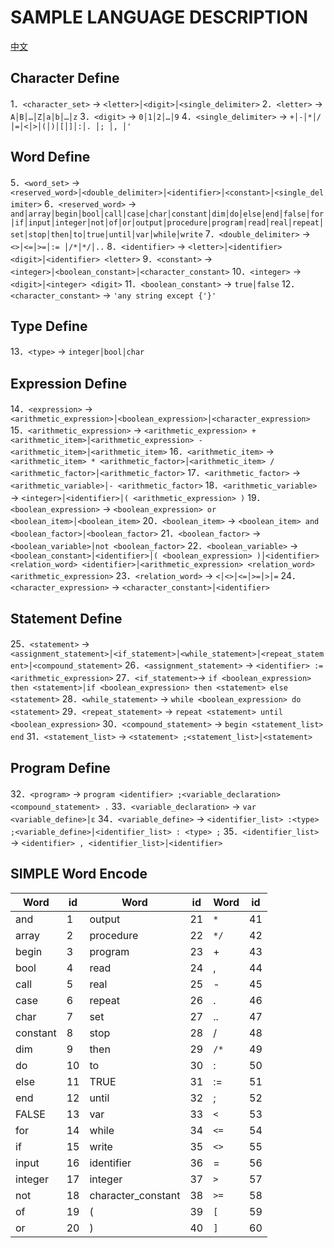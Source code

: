 # SAMPLE LANGUAGE DESCRIPTION
[中文](README_zh-CN.md)

## Character Define

1．`<character_set>` → `<letter>│<digit>│<single_delimiter>`
2．`<letter>` → `A│B│…│Z│a│b│…│z`
3．`<digit>` → `0│1│2│…│9`
4．`<single_delimiter>` → `+│-│*│/│=│<│>│(│)│[│]│:│. │; │, │'`

## Word Define

5．`<word_set>` → `<reserved_word>│<double_delimiter>│<identifier>│<constant>│<single_delimiter>`
6．`<reserved_word>` → `and│array│begin│bool│call│case│char│constant│dim│do│else│end│false│for│if│input│integer│not│of│or│output│procedure│program│read│real│repeat│set│stop│then│to│true│until│var│while│write`
7．`<double_delimiter>` → `<>│<=│>=│:= │/*│*/│..`
8．`<identifier>` → `<letter>│<identifier> <digit>│<identifier> <letter>`
9．`<constant>` → `<integer>│<boolean_constant>│<character_constant>`
10．`<integer>` → `<digit>│<integer> <digit>`
11．`<boolean_constant>` → `true│false`
12．`<character_constant>` → `'any string except {'}'`

## Type Define

13．`<type>` → `integer│bool│char`

## Expression Define

14．`<expression>` → `<arithmetic_expression>│<boolean_expression>│<character_expression>`
15．`<arithmetic_expression>` → `<arithmetic_expression> + <arithmetic_item>│<arithmetic_expression> - <arithmetic_item>│<arithmetic_item>`
16．`<arithmetic_item>` → `<arithmetic_item> * <arithmetic_factor>│<arithmetic_item> / <arithmetic_factor>│<arithmetic_factor>`
17．`<arithmetic_factor>` → `<arithmetic_variable>│- <arithmetic_factor>`
18．`<arithmetic_variable>` → `<integer>│<identifier>│( <arithmetic_expression> )`
19．`<boolean_expression>` → `<boolean_expression> or <boolean_item>│<boolean_item>`
20．`<boolean_item>` → `<boolean_item> and <boolean_factor>│<boolean_factor>`
21．`<boolean_factor>` → `<boolean_variable>│not <boolean_factor>`
22．`<boolean_variable>` → `<boolean_constant>│<identifier>│( <boolean_expression> )│<identifier> <relation_word> <identifier>│<arithmetic_expression> <relation_word> <arithmetic_expression>`
23．`<relation_word>` → `<│<>│<=│>=│>│=`
24．`<character_expression>` → `<character_constant>│<identifier>`

## Statement Define

25．`<statement>` → `<assignment_statement>│<if_statement>│<while_statement>│<repeat_statement>│<compound_statement>`
26．`<assignment_statement>` → `<identifier> := <arithmetic_expression>`
27．`<if_statement>`→ `if <boolean_expression> then <statement>│if <boolean_expression> then <statement> else <statement>`
28．`<while_statement>` → `while <boolean_expression> do <statement>`
29．`<repeat_statement>` → `repeat <statement> until <boolean_expression>`
30．`<compound_statement>` → `begin <statement_list> end`
31．`<statement_list>` → `<statement> ;<statement_list>│<statement>`

## Program Define

32．`<program>` → `program <identifier> ;<variable_declaration> <compound_statement> .`
33．`<variable_declaration>` → `var <variable_define>│ε`
34．`<variable_define>` → `<identifier_list> :<type> ;<variable_define>│<identifier_list> : <type> ;`
35．`<identifier_list>` → `<identifier> , <identifier_list>│<identifier>`

## SIMPLE Word Encode


|   Word   | id  |        Word        | id  | Word | id  |
| -------- | --- | ------------------ | --- | ---- | --- |
| and      | 1   | output             | 21  | `*`  | 41  |
| array    | 2   | procedure          | 22  | `*/` | 42  |
| begin    | 3   | program            | 23  | +    | 43  |
| bool     | 4   | read               | 24  | ,    | 44  |
| call     | 5   | real               | 25  | -    | 45  |
| case     | 6   | repeat             | 26  | .    | 46  |
| char     | 7   | set                | 27  | ..   | 47  |
| constant | 8   | stop               | 28  | /    | 48  |
| dim      | 9   | then               | 29  | `/*` | 49  |
| do       | 10  | to                 | 30  | :    | 50  |
| else     | 11  | TRUE               | 31  | :=   | 51  |
| end      | 12  | until              | 32  | ;    | 52  |
| FALSE    | 13  | var                | 33  | `<`  | 53  |
| for      | 14  | while              | 34  | `<=` | 54  |
| if       | 15  | write              | 35  | `<>` | 55  |
| input    | 16  | identifier         | 36  | =    | 56  |
| integer  | 17  | integer            | 37  | `>`  | 57  |
| not      | 18  | character_constant | 38  | `>=` | 58  |
| of       | 19  | (                  | 39  | `[`  | 59  |
| or       | 20  | )                  | 40  | `]`  | 60  |
